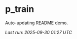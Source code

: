 # p_train

Auto-updating README demo.

<!--START_SECTION:status-->
_Last run: 2025-09-30 01:27 UTC_
<!--END_SECTION:status-->





























































































































































































































































































































































































































































































































































































































































































































































































































































































































































